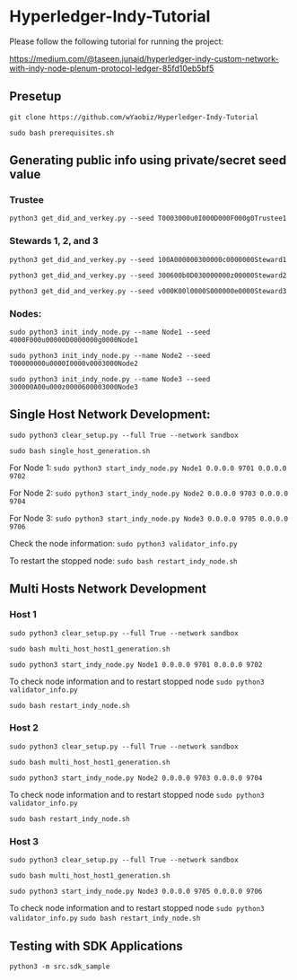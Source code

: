 # Hyperledger-Indy-Tutorial
Please follow the following tutorial for running the project:

https://medium.com/@taseen.junaid/hyperledger-indy-custom-network-with-indy-node-plenum-protocol-ledger-85fd10eb5bf5


## Presetup 
`git clone https://github.com/wYaobiz/Hyperledger-Indy-Tutorial`

`sudo bash prerequisites.sh`

## Generating public info using private/secret seed value
### Trustee 
`python3 get_did_and_verkey.py --seed T0003000u0I000D000F000g0Trustee1`

### Stewards 1, 2, and 3
`python3 get_did_and_verkey.py --seed 100A000000300000c0000000Steward1`

`python3 get_did_and_verkey.py --seed 300600b0D030000000z00000Steward2`

`python3 get_did_and_verkey.py --seed v000K00l0000S000000e0000Steward3`

### Nodes:
`sudo python3 init_indy_node.py --name Node1 --seed 4000F000u00000D0000000g0000Node1`

`sudo python3 init_indy_node.py --name Node2 --seed T00000000u0000I0000v0003000Node2`

`sudo python3 init_indy_node.py --name Node3 --seed 300000A00u000z0000600003000Node3`

## Single Host Network Development:
`sudo python3 clear_setup.py --full True --network sandbox`

`sudo bash single_host_generation.sh`

For Node 1:
`sudo python3 start_indy_node.py Node1 0.0.0.0 9701 0.0.0.0 9702`

For Node 2: 
`sudo python3 start_indy_node.py Node2 0.0.0.0 9703 0.0.0.0 9704`

For Node 3:
`sudo python3 start_indy_node.py Node3 0.0.0.0 9705 0.0.0.0 9706`

Check the node information:
`sudo python3 validator_info.py`

To restart the stopped node: 
`sudo bash restart_indy_node.sh`


## Multi Hosts Network Development
### Host 1
`sudo python3 clear_setup.py --full True --network sandbox`

`sudo bash multi_host_host1_generation.sh`

`sudo python3 start_indy_node.py Node1 0.0.0.0 9701 0.0.0.0 9702`

To check node information and to restart stopped node
`sudo python3 validator_info.py`

`sudo bash restart_indy_node.sh`

### Host 2
`sudo python3 clear_setup.py --full True --network sandbox`

`sudo bash multi_host_host1_generation.sh`

`sudo python3 start_indy_node.py Node2 0.0.0.0 9703 0.0.0.0 9704`

To check node information and to restart stopped node
`sudo python3 validator_info.py`

`sudo bash restart_indy_node.sh`


### Host 3
`sudo python3 clear_setup.py --full True --network sandbox`

`sudo bash multi_host_host1_generation.sh`

`sudo python3 start_indy_node.py Node3 0.0.0.0 9705 0.0.0.0 9706`

To check node information and to restart stopped node
`sudo python3 validator_info.py`
`sudo bash restart_indy_node.sh`


## Testing with SDK Applications
`python3 -m src.sdk_sample`
